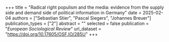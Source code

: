 +++
title = "Radical right populism and the media: evidence from the supply side and demand side of political information in Germany"
date = 2025-02-04
authors = ["Sebastian Stier", "Pascal Siegers", "Johannes Breuer"]
publication_types = ["2"]
abstract = ""
selected = false
publication = "*European Sociological Review*"
url_dataset = "https://doi.org/10.17605/OSF.IO/285U"
+++